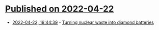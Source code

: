 # [Published on 2022-04-22](index.md)

* [2022-04-22, 19:44:39](https://news.ycombinator.com/item?id=31127082) - [Turning nuclear waste into diamond batteries](https://www.thebrighterside.news/post/scientists-turn-nuclear-waste-into-diamond-batteries-that-could-last-1-000-s-of-years)
